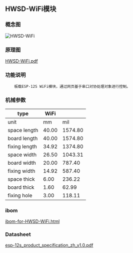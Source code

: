 ## HWSD-WiFi模块

### 概念图

![HWSD-WiFi](HWSD-WiFi.PNG)

### 原理图

 [HWSD-WiFi.pdf](HWSD-WiFi.pdf) 

### 功能说明

		板载ESP-12S WiFi模块，通过网页基于串口对协处理对象进行控制。

### 机械参数

| type          | WiFi  |         |
| ------------- | ----- | ------- |
| unit          | mm    | mil     |
| space length  | 40.00 | 1574.80 |
| board length  | 40.00 | 1574.80 |
| fixing length | 34.92 | 1374.80 |
| space width   | 26.50 | 1043.31 |
| board width   | 20.00 | 787.40  |
| fixing width  | 14.92 | 587.40  |
| space thick   | 6.00  | 236.22  |
| board thick   | 1.60  | 62.99   |
| fixing hole   | 3.00  | 118.11  |

### ibom

[ibom-for-HWSD-WiFi.html](ibom-for-HWSD-WiFi.html) 

### Datasheet

 [esp-12s_product_specification_zh_v1.0.pdf](esp-12s_product_specification_zh_v1.0.pdf) 
